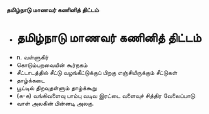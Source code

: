 **தமிழ்நாடு மாணவர் கணினித் திட்டம்**
- # தமிழ்நாடு மாணவர் கணினித் திட்டம்
- n. வள்ளுகிர்
- கொடும்பறவையின் கூர்நகம்
- சீட்டாடத்தில் சீட்டு வழங்கீட்டுக்குப் பிறகு எஞ்சியிருக்கும் சீட்டுகள்
- தாழ்க்கடை
- பூட்டில் திறவுதள்ளும் தாழ்க்கூறு
- (க-க) வங்கிவளைவு பாம்பு வடிவ இரட்டை வளைவுச் சித்திர வேலைப்பாடு
- வாள் அலகின் பின்னடி அலகு.

